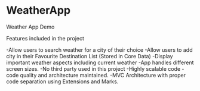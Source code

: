 # WeatherApp
Weather App Demo


Features included in the project

-Allow users to search weather for a city of their choice
-Allow users to add city in their Favourite Destination List (Stored in Core Data) 
-Display important weather aspects including current weather
-App handles different screen sizes.
-No third party used in this project
-Highly scalable code
-code quality and architecture maintained.
-MVC Architecture with proper code separation using Extensions and Marks.
